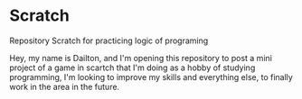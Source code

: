 # Scratch
Repository Scratch for practicing logic of programing

Hey, my name is Dailton, and I'm opening this repository to post a mini project of a game in scartch that I'm doing as a hobby of studying programming, I'm looking to improve my skills and everything else, to finally work in the area in the future.
